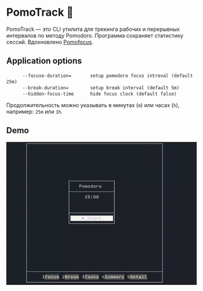 # PomoTrack 🍅

PomoTrack — это CLI утилита для трекинга рабочих и перерывных интервалов по методу Pomodoro. Программа сохраняет статистику сессий. Вдохновлено [Pomofocus](https://pomofocus.io/).

## Application options
```
      --focuse-duration=       setup pomodoro focus intreval (default 25m)
      --break-duration=        setup break interval (default 5m)
      --hidden-focus-time      hide focus clock (default false)
```
Продолжительность можно указывать в минутах (`m`) или часах (`h`), например: `25m` или `1h`.

## Demo
![Demo](assets/demo.gif)